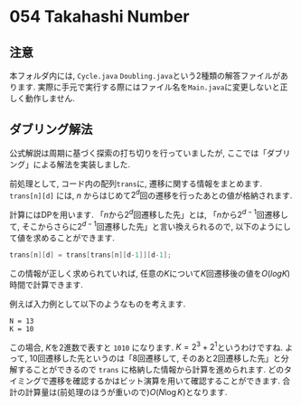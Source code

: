 # 054 Takahashi Number

## 注意
本フォルダ内には, `Cycle.java` `Doubling.java`という2種類の解答ファイルがあります.
実際に手元で実行する際にはファイル名を`Main.java`に変更しないと正しく動作しません.

## ダブリング解法
公式解説は周期に基づく探索の打ち切りを行っていましたが, ここでは「ダブリング」による解法を実装しました. 

前処理として, コード内の配列`trans`に, 遷移に関する情報をまとめます. `trans[n][d]` には, $n$ からはじめて$2^d$回の遷移を行ったあとの値が格納されます.

計算にはDPを用います. 「$n$から$2^d$回遷移した先」とは, 「$n$から$2^{d-1}$回遷移して, そこからさらに$2^{d-1}$回遷移した先」と言い換えられるので, 以下のようにして値を求めることができます.
```java
trans[n][d] = trans[trans[n][d-1]][d-1];
```

この情報が正しく求められていれば, 任意の$K$について$K$回遷移後の値を$O(logK)$時間で計算できます.

例えば入力例として以下のようなものを考えます.
```
N = 13
K = 10
```
この場合, $K$を2進数で表すと `1010` になります. $K = 2^3 + 2^1$というわけですね. よって, 10回遷移した先というのは「8回遷移して, そのあと2回遷移した先」と分解することができるので `trans` に格納した情報から計算を進められます.
どのタイミングで遷移を確認するかはビット演算を用いて確認することができます. 合計の計算量は(前処理のほうが重いので)$O(N \log K)$となります.